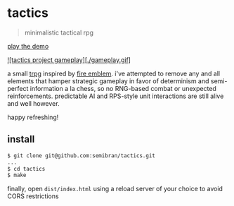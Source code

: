 # tactics
> minimalistic tactical rpg

[play the demo][demo]

[![tactics project gameplay][./gameplay.gif]][demo]

a small [trpg] inspired by [fire emblem]. i've attempted to remove any and all elements that hamper strategic gameplay in favor of determinism and semi-perfect information a la chess, so no RNG-based combat or unexpected reinforcements. predictable AI and RPS-style unit interactions are still alive and well however.

happy refreshing!

## install
```sh
$ git clone git@github.com:semibran/tactics.git
...
$ cd tactics
$ make
```

finally, open `dist/index.html` using a reload server of your choice to avoid CORS restrictions

[demo]:        https://semibran.github.io/tactics
[trpg]:        https://en.wikipedia.org/wiki/Tactical_role-playing_game
[fire emblem]: https://en.wikipedia.org/wiki/Fire_Emblem
